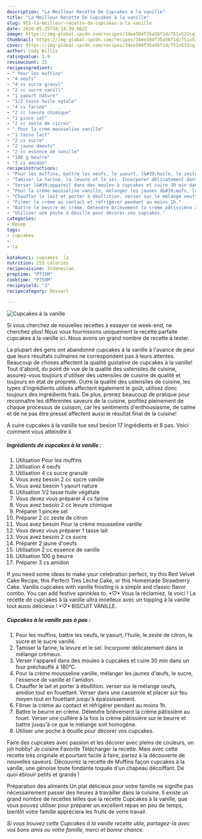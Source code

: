 ```yaml
---
description: "La Meilleur Recette De Cupcakes à la vanille"
title: "La Meilleur Recette De Cupcakes à la vanille"
slug: 955-la-meilleur-recette-de-cupcakes-a-la-vanille
date: 2020-05-25T18:14:39.662Z
image: https://img-global.cpcdn.com/recipes/34ee504f35a56f1d/751x532cq70/cupcakes-a-la-vanille-photo-principale-de-la-recette.jpg
thumbnail: https://img-global.cpcdn.com/recipes/34ee504f35a56f1d/751x532cq70/cupcakes-a-la-vanille-photo-principale-de-la-recette.jpg
cover: https://img-global.cpcdn.com/recipes/34ee504f35a56f1d/751x532cq70/cupcakes-a-la-vanille-photo-principale-de-la-recette.jpg
author: Cody Willis
ratingvalue: 3.9
reviewcount: 15
recipeingredient:
- " Pour les muffins"
- "4 oeufs"
- "4 cs sucre granul"
- "2 cc sucre vanill"
- "1 yaourt nature"
- "1/2 tasse huile vgtale"
- "4 cs farine"
- "2 cc levure chimique"
- "1 pince sel"
- "2 cc zeste de citron"
- " Pour la crme mousseline vanille"
- "1 tasse lait"
- "2 cs sucre"
- "2 jaune doeufs"
- "2 cc essence de vanille"
- "100 g beurre"
- "3 cs amidon"
recipeinstructions:
- "Pour les muffins, battre les oeufs, le yaourt, l&#39;huile, le zeste de citron, le sucre et le sucre vanillé."
- "Tamiser la farine, la levure et le sel. Incorporer délicatement dans le mélange crémeux."
- "Verser l&#39;appareil dans des moules à cupcakes et cuire 30 min dans un four préchauffé à 180°C."
- "Pour la crème mousseline vanille, mélanger les jaunes d&#39;œufs, le sucre, l&#39;essence de vanille et l&#39;amidon."
- "Chauffer le lait et porter à ébullition. verser sur le mélange oeufs, amidon tout en fouettant. Verser dans une casserole et placer sur feu moyen tout en fouettant jusqu&#39;à épaississement."
- "Filmer la crème au contact et réfrigérer pendant au moins 1h."
- "Battre le beurre en crème. Détendre brièvement la crème pâtissière au fouet. Verser une cuillère à la fois la crème pâtissière sur le beurre et battre jusqu&#39;à ce que le mélange soit homogène."
- "Utiliser une poche à douille pour décorer vos cupcakes."
categories:
- Resep
tags:
- cupcakes
- 
- la

katakunci: cupcakes  la 
nutrition: 253 calories
recipecuisine: Indonesian
preptime: "PT35M"
cooktime: "PT50M"
recipeyield: "3"
recipecategory: Dessert

---
```



![Cupcakes à la vanille](https://img-global.cpcdn.com/recipes/34ee504f35a56f1d/751x532cq70/cupcakes-a-la-vanille-photo-principale-de-la-recette.jpg)

Si vous cherchez de nouvelles recettes à essayer ce week-end, ne cherchez plus! Nous vous fournissons uniquement la recette parfaite cupcakes à la vanille ici. Nous avons un grand nombre de recette à tester.

La plupart des gens ont abandonné cupcakes à la vanille à l'avance de peur que leurs résultats culinaires ne correspondent pas à leurs attentes. Beaucoup de choses affectent la qualité gustative de cupcakes à la vanille! Tout d'abord, du point de vue de la qualité des ustensiles de cuisine, assurez-vous toujours d'utiliser des ustensiles de cuisine de qualité et toujours en état de propreté. Outre la qualité des ustensiles de cuisine, les types d'ingrédients utilisés affectent également le goût, utilisez donc toujours des ingrédients frais. De plus, prenez beaucoup de pratique pour reconnaître les différentes saveurs de la cuisine, profitez pleinement de chaque processus de cuisson, car les sentiments d'enthousiasme, de calme et de ne pas être pressé affectent aussi le résultat final de la cuisine!

<!--inarticleads1-->

À cuire cupcakes à la vanille tue seul besion 17 Ingrédients et 8 pas. Voici comment vous atteindre il.

##### Ingrédients de cupcakes à la vanille :

1. Utilisation  Pour les muffins
1. Utilisation 4 oeufs
1. Utilisation 4 cs sucre granulé
1. Vous avez besoin 2 cc sucre vanillé
1. Vous avez besoin 1 yaourt nature
1. Utilisation 1/2 tasse huile végétale
1. Vous devez vous préparer 4 cs farine
1. Vous avez besoin 2 cc levure chimique
1. Préparer 1 pincée sel
1. Préparer 2 cc zeste de citron
1. Vous avez besoin  Pour la crème mousseline vanille
1. Vous devez vous préparer 1 tasse lait
1. Vous avez besoin 2 cs sucre
1. Préparer 2 jaune d&#39;oeufs
1. Utilisation 2 cc essence de vanille
1. Utilisation 100 g beurre
1. Préparer 3 cs amidon


If you need some ideas to make your celebration perfect, try this Red Velvet Cake Recipe, this Perfect Tres Leche Cake, or this Homemade Strawberry Cake. Vanilla cupcakes with vanilla frosting is a simple and classic flavor combo. You can add festive sprinkles to. •♡• Vous la réclamiez, la voici ! La recette de cupcakes à la vanille ultra moelleux avec un topping à la vanille tout aussi délicieux ! •♡• BISCUIT VANILLE. 

<!--inarticleads2-->

##### Cupcakes à la vanille pas à pas :

1. Pour les muffins, battre les oeufs, le yaourt, l&#39;huile, le zeste de citron, le sucre et le sucre vanillé.
1. Tamiser la farine, la levure et le sel. Incorporer délicatement dans le mélange crémeux.
1. Verser l&#39;appareil dans des moules à cupcakes et cuire 30 min dans un four préchauffé à 180°C.
1. Pour la crème mousseline vanille, mélanger les jaunes d&#39;œufs, le sucre, l&#39;essence de vanille et l&#39;amidon.
1. Chauffer le lait et porter à ébullition. verser sur le mélange oeufs, amidon tout en fouettant. Verser dans une casserole et placer sur feu moyen tout en fouettant jusqu&#39;à épaississement.
1. Filmer la crème au contact et réfrigérer pendant au moins 1h.
1. Battre le beurre en crème. Détendre brièvement la crème pâtissière au fouet. Verser une cuillère à la fois la crème pâtissière sur le beurre et battre jusqu&#39;à ce que le mélange soit homogène.
1. Utiliser une poche à douille pour décorer vos cupcakes.


Faire des cupcakes avec passion et les décorer avec pleins de couleurs, un joli hobby! Je cuisine Favorite Télécharger la recette. Mais avec cette recette très originale et pourtant facile à faire, partez à la découverte de nouvelles saveurs. Découvrez la recette de Muffins façon cupcakes à la vanille, une génoise toute fondante toquée d&#39;un chapeau décoiffant. De quoi éblouir petits et grands ! 

<!--inarticleads1-->

<p>
Préparation des aliments Un plat délicieux pour votre famille ne signifie pas nécessairement passer des heures à travailler dans la cuisine. Il existe un grand nombre de recettes telles que la recette Cupcakes à la vanille, que vous pouvez utiliser pour préparer un excellent repas en peu de temps, bientôt votre famille appréciera les fruits de votre travail.
</p>

<p>
<i>Si vous trouvez cette Cupcakes à la vanille recette utile, partagez-la avec vos bons amis ou votre famille, merci et bonne chance.</i>
</p>
